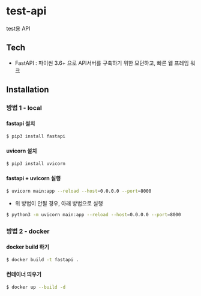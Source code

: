 # test-api

test용 API

## Tech

- FastAPI : 파이썬 3.6+ 으로 API서버를 구축하기 위한 모던하고, 빠른 웹 프레임 워크

## Installation

### 방법 1 - local

#### fastapi 설치

```sh
$ pip3 install fastapi
```

#### uvicorn 설치

```sh
$ pip3 install uvicorn
```

#### fastapi + uvicorn 실행

```sh
$ uvicorn main:app --reload --host=0.0.0.0 --port=8000
```

- 위 방법이 안될 경우, 아래 방법으로 실행

```sh
$ python3 -m uvicorn main:app --reload --host=0.0.0.0 --port=8000
```

### 방법 2 - docker

#### docker build 하기

```sh
$ docker build -t fastapi .
```

#### 컨테이너 띄우기

```sh
$ docker up --build -d
```
